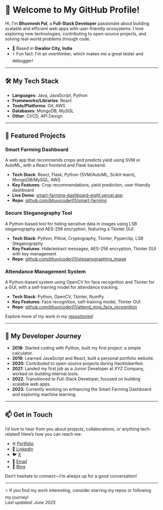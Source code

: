 # 👋 Welcome to My GitHub Profile!

Hi, I'm **Bhuvnesh Pal**, a **Full-Stack Developer** passionate about building scalable and efficient web apps with user-friendly ecosystems. I love exploring new technologies, contributing to open-source projects, and solving real-world problems through code.

- 📍 Based in **Gwalior City, India**  
- ⚡ Fun fact: I'm an overthinker, which makes me a great tester and debugger!  

---

## 🛠️ My Tech Stack
- **Languages**: Java, JavaScript, Python  
- **Frameworks/Libraries**: React  
- **Tools/Platforms**: Git, AWS  
- **Databases**: MongoDB, MySQL  
- **Other**: CI/CD, API Design  

---

## 🌟 Featured Projects

### Smart Farming Dashboard  
A web app that recommends crops and predicts yield using SVM or AutoML, with a React frontend and Flask backend.  
- **Tech Stack**: React, Flask, Python (SVM/AutoML, Scikit-learn), MongoDB/MySQL, AWS  
- **Key Features**: Crop recommendations, yield prediction, user-friendly dashboard  
- **Live Demo**: [smart-farming-dashboard-eight.vercel.app](https://smart-farming-dashboard-eight.vercel.app/)  
- **Repo**: [github.com/bhuvicoder01/smart-farming](https://github.com/bhuvicoder01/smart-farming)  

### Secure Steganography Tool  
A Python-based tool for hiding sensitive data in images using LSB steganography and AES-256 encryption, featuring a Tkinter GUI.  
- **Tech Stack**: Python, Pillow, Cryptography, Tkinter, Pyperclip, LSB Steganography  
- **Key Features**: Hide/extract messages, AES-256 encryption, Tkinter GUI with key management  
- **Repo**: [github.com/bhuvicoder01/steganographing_image](https://github.com/bhuvicoder01/steganographing_image)  

### Attendance Management System  
A Python-based system using OpenCV for face recognition and Tkinter for a GUI, with a self-training model for attendance tracking.  
- **Tech Stack**: Python, OpenCV, Tkinter, NumPy  
- **Key Features**: Face recognition, self-training model, Tkinter GUI  
- **Repo**: [github.com/bhuvicoder01/attend_mng_face_recognition](https://github.com/bhuvicoder01/attend_mng_face_recognition)  

Explore more of my work in my [repositories](https://github.com/bhuvicoder01?tab=repositories)!  

---

## 📝 My Developer Journey  
- **2018**: Started coding with Python, built my first project: a simple calculator.  
- **2019**: Learned JavaScript and React, built a personal portfolio website.  
- **2020**: Contributed to open-source projects during Hacktoberfest.  
- **2021**: Landed my first job as a Junior Developer at XYZ Company, worked on building internal tools.  
- **2022**: Transitioned to Full-Stack Developer, focused on building scalable web apps.  
- **2023**: Currently working on enhancing the Smart Farming Dashboard and exploring machine learning.  

---

## 📫 Get in Touch  
I’d love to hear from you about projects, collaborations, or anything tech-related! Here’s how you can reach me:  

- 🌐 [Portfolio](https://bhuvneshpal.com)  
- 💼 [LinkedIn](https://linkedin.com/in/bhuvneshpal)  
- 🐦 [X](https://x.com/bhuvneshpal)  
- 📧 [Email](mailto:bhuvneshpal@example.com)  
- 📝 [Blog](https://bhuvneshpal.blog)  

Don’t hesitate to connect—I’m always up for a good conversation!  

---

⭐️ If you find my work interesting, consider starring my repos or following my journey!  
*Last updated: June 2025*

